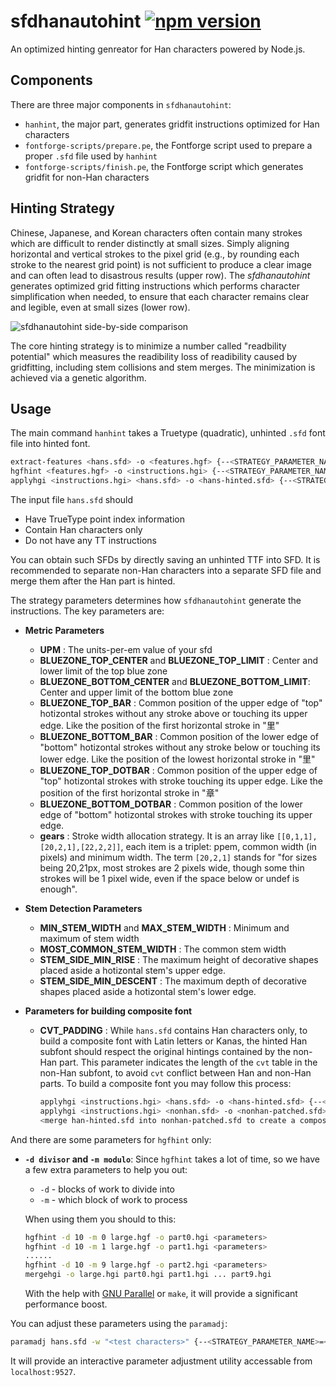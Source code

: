 # sfdhanautohint [![npm version](https://badge.fury.io/js/sfdhanautohint.svg)](https://badge.fury.io/js/sfdhanautohint)

An optimized hinting genreator for Han characters powered by Node.js.

## Components

There are three major components in `sfdhanautohint`:

- `hanhint`, the major part, generates gridfit instructions optimized for Han characters
- `fontforge-scripts/prepare.pe`, the Fontforge script used to prepare a proper `.sfd` file used by `hanhint`
- `fontforge-scripts/finish.pe`, the Fontforge script which generates gridfit for non-Han characters

## Hinting Strategy

Chinese, Japanese, and Korean characters often contain many strokes which are difficult to render distinctly at small sizes. Simply aligning horizontal and vertical strokes to the pixel grid (e.g., by rounding each stroke to the nearest grid point) is not sufficient to produce a clear image and can often lead to disastrous results (upper row). The *sfdhanautohint* generates optimized grid fitting instructions which performs character simplification when needed, to ensure that each character remains clear and legible, even at small sizes (lower row).

![sfdhanautohint side-by-side comparison](https://raw.githubusercontent.com/be5invis/sfdhanautohint/master/example-img/example.png)

The core hinting strategy is to minimize a number called "readbility potential" which measures the readibility loss of readibility caused by gridfitting, including stem collisions and stem merges. The minimization is achieved via a genetic algorithm.

## Usage

The main command `hanhint` takes a Truetype (quadratic), unhinted `.sfd` font file into hinted font.

``` bash
extract-features <hans.sfd> -o <features.hgf> {--<STRATEGY_PARAMETER_NAME>=<STRATEGY_PARAMETER_VALUE>}
hgfhint <features.hgf> -o <instructions.hgi> {--<STRATEGY_PARAMETER_NAME>=<STRATEGY_PARAMETER_VALUE>}
applyhgi <instructions.hgi> <hans.sfd> -o <hans-hinted.sfd> {--<STRATEGY_PARAMETER_NAME>=<STRATEGY_PARAMETER_VALUE>}
```

The input file `hans.sfd` should

* Have TrueType point index information
* Contain Han characters only
* Do not have any TT instructions

You can obtain such SFDs by directly saving an unhinted TTF into SFD. It is recommended to separate non-Han characters into a separate SFD file and merge them after the Han part is hinted.

The strategy parameters determines how `sfdhanautohint` generate the instructions. The key parameters are:

* **Metric Parameters**
  
  * **UPM** : The units-per-em value of your sfd
  * **BLUEZONE_TOP_CENTER** and **BLUEZONE_TOP_LIMIT** : Center and lower limit of the top blue zone
  * **BLUEZONE_BOTTOM_CENTER** and **BLUEZONE_BOTTOM_LIMIT**: Center and upper limit of the bottom blue zone
  * **BLUEZONE_TOP_BAR** : Common position of the upper edge of "top" hotizontal strokes without any stroke above or touching its upper edge. Like the position of the first horizontal stroke in "里"
  * **BLUEZONE_BOTTOM_BAR** : Common position of the lower edge of "bottom" hotizontal strokes without any stroke below or touching its lower edge. Like the position of the lowest horizontal stroke in "里"
  * **BLUEZONE_TOP_DOTBAR** : Common position of the upper edge of "top" hotizontal strokes with stroke touching its upper edge. Like the position of the first horizontal stroke in "章"
  * **BLUEZONE_BOTTOM_DOTBAR** : Common position of the lower edge of "bottom" hotizontal strokes with stroke touching its upper edge.
  * **gears** : Stroke width allocation strategy. It is an array like `[[0,1,1],[20,2,1],[22,2,2]]`, each item is a triplet: ppem, common width (in pixels) and minimum width. The term `[20,2,1]` stands for "for sizes being 20,21px, most strokes are 2 pixels wide, though some thin strokes will be 1 pixel wide, even if the space below or undef is enough".
  
* **Stem Detection Parameters**
  
  * **MIN_STEM_WIDTH** and **MAX_STEM_WIDTH** : Minimum and maximum of stem width
  * **MOST_COMMON_STEM_WIDTH** : The common stem width
  * **STEM_SIDE_MIN_RISE** : The maximum height of decorative shapes placed aside a hotizontal stem's upper edge.
  * **STEM_SIDE_MIN_DESCENT** : The maximum depth of decorative shapes placed aside a hotizontal stem's lower edge.
  
* **Parameters for building composite font**
  
  * **CVT_PADDING** : While `hans.sfd` contains Han characters only, to build a composite font with Latin letters or Kanas, the hinted Han subfont should respect the original hintings contained by the non-Han part. This parameter indicates the length of the `cvt` table in the non-Han subfont, to avoid `cvt` conflict between Han and non-Han parts. To build a composite font you may follow this process:	
    
    ``` bash
    applyhgi <instructions.hgi> <hans.sfd> -o <hans-hinted.sfd> {--<STRATEGY_PARAMETER_NAME>=<STRATEGY_PARAMETER_VALUE>}
    applyhgi <instructions.hgi> <nonhan.sfd> -o <nonhan-patched.sfd> {--<STRATEGY_PARAMETER_NAME>=<STRATEGY_PARAMETER_VALUE>}
    <merge han-hinted.sfd into nonhan-patched.sfd to create a composite font>
    ```

And there are some parameters for `hgfhint` only:

* **`-d divisor` and `-m modulo`**: Since `hgfhint` takes a lot of time, so we have a few extra parameters to help you out:
  
  * `-d` - blocks of work to divide into
  * `-m` - which block of work to process
  
  When using them you should to this:
  
  ``` bash
  hgfhint -d 10 -m 0 large.hgf -o part0.hgi <parameters>
  hgfhint -d 10 -m 1 large.hgf -o part1.hgi <parameters>
  ......
  hgfhint -d 10 -m 9 large.hgf -o part2.hgi <parameters>
  mergehgi -o large.hgi part0.hgi part1.hgi ... part9.hgi
  ```
  
  With the help with [GNU Parallel](https://gnu.org/s/parallel/) or `make`, it will provide a significant performance boost.

You can adjust these parameters using the `paramadj`:

``` bash
paramadj hans.sfd -w "<test characters>" {--<STRATEGY_PARAMETER_NAME>=<STRATEGY_PARAMETER_VALUE>}
```

It will provide an interactive parameter adjustment utility accessable from `localhost:9527`.
